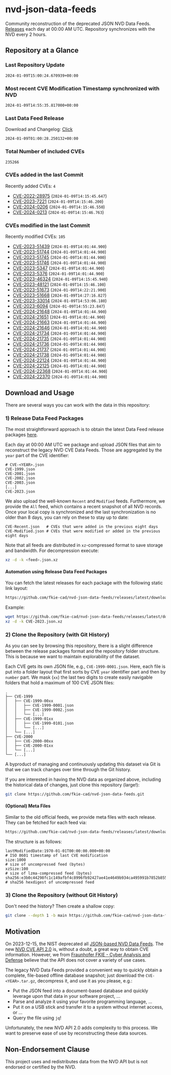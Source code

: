 # nvd-json-data-feeds

Community reconstruction of the deprecated JSON NVD Data Feeds. 
[Releases](https://github.com/fkie-cad/nvd-json-data-feeds/releases/latest) each day at 00:00 AM UTC.
Repository synchronizes with the NVD every 2 hours.

## Repository at a Glance

### Last Repository Update

```plain
2024-01-09T15:00:24.670939+00:00
```

### Most recent CVE Modification Timestamp synchronized with NVD

```plain
2024-01-09T14:55:35.817000+00:00
```

### Last Data Feed Release

Download and Changelog: [Click](https://github.com/fkie-cad/nvd-json-data-feeds/releases/latest)

```plain
2024-01-09T01:00:28.250132+00:00
```

### Total Number of included CVEs

```plain
235266
```

### CVEs added in the last Commit

Recently added CVEs: `4`

* [CVE-2022-28975](CVE-2022/CVE-2022-289xx/CVE-2022-28975.json) (`2024-01-09T14:15:45.647`)
* [CVE-2023-7221](CVE-2023/CVE-2023-72xx/CVE-2023-7221.json) (`2024-01-09T14:15:46.200`)
* [CVE-2024-0206](CVE-2024/CVE-2024-02xx/CVE-2024-0206.json) (`2024-01-09T14:15:46.550`)
* [CVE-2024-0213](CVE-2024/CVE-2024-02xx/CVE-2024-0213.json) (`2024-01-09T14:15:46.763`)


### CVEs modified in the last Commit

Recently modified CVEs: `105`

* [CVE-2023-51439](CVE-2023/CVE-2023-514xx/CVE-2023-51439.json) (`2024-01-09T14:01:44.900`)
* [CVE-2023-51744](CVE-2023/CVE-2023-517xx/CVE-2023-51744.json) (`2024-01-09T14:01:44.900`)
* [CVE-2023-51745](CVE-2023/CVE-2023-517xx/CVE-2023-51745.json) (`2024-01-09T14:01:44.900`)
* [CVE-2023-51746](CVE-2023/CVE-2023-517xx/CVE-2023-51746.json) (`2024-01-09T14:01:44.900`)
* [CVE-2023-5347](CVE-2023/CVE-2023-53xx/CVE-2023-5347.json) (`2024-01-09T14:01:44.900`)
* [CVE-2023-5376](CVE-2023/CVE-2023-53xx/CVE-2023-5376.json) (`2024-01-09T14:01:44.900`)
* [CVE-2023-46324](CVE-2023/CVE-2023-463xx/CVE-2023-46324.json) (`2024-01-09T14:15:45.940`)
* [CVE-2023-48121](CVE-2023/CVE-2023-481xx/CVE-2023-48121.json) (`2024-01-09T14:15:46.100`)
* [CVE-2023-51673](CVE-2023/CVE-2023-516xx/CVE-2023-51673.json) (`2024-01-09T14:22:21.900`)
* [CVE-2023-51668](CVE-2023/CVE-2023-516xx/CVE-2023-51668.json) (`2024-01-09T14:27:16.827`)
* [CVE-2023-33014](CVE-2023/CVE-2023-330xx/CVE-2023-33014.json) (`2024-01-09T14:53:06.180`)
* [CVE-2023-6094](CVE-2023/CVE-2023-60xx/CVE-2023-6094.json) (`2024-01-09T14:55:23.847`)
* [CVE-2024-21648](CVE-2024/CVE-2024-216xx/CVE-2024-21648.json) (`2024-01-09T14:01:44.900`)
* [CVE-2024-21651](CVE-2024/CVE-2024-216xx/CVE-2024-21651.json) (`2024-01-09T14:01:44.900`)
* [CVE-2024-21663](CVE-2024/CVE-2024-216xx/CVE-2024-21663.json) (`2024-01-09T14:01:44.900`)
* [CVE-2024-21646](CVE-2024/CVE-2024-216xx/CVE-2024-21646.json) (`2024-01-09T14:01:44.900`)
* [CVE-2024-21734](CVE-2024/CVE-2024-217xx/CVE-2024-21734.json) (`2024-01-09T14:01:44.900`)
* [CVE-2024-21735](CVE-2024/CVE-2024-217xx/CVE-2024-21735.json) (`2024-01-09T14:01:44.900`)
* [CVE-2024-21736](CVE-2024/CVE-2024-217xx/CVE-2024-21736.json) (`2024-01-09T14:01:44.900`)
* [CVE-2024-21737](CVE-2024/CVE-2024-217xx/CVE-2024-21737.json) (`2024-01-09T14:01:44.900`)
* [CVE-2024-21738](CVE-2024/CVE-2024-217xx/CVE-2024-21738.json) (`2024-01-09T14:01:44.900`)
* [CVE-2024-22124](CVE-2024/CVE-2024-221xx/CVE-2024-22124.json) (`2024-01-09T14:01:44.900`)
* [CVE-2024-22125](CVE-2024/CVE-2024-221xx/CVE-2024-22125.json) (`2024-01-09T14:01:44.900`)
* [CVE-2024-22368](CVE-2024/CVE-2024-223xx/CVE-2024-22368.json) (`2024-01-09T14:01:44.900`)
* [CVE-2024-22370](CVE-2024/CVE-2024-223xx/CVE-2024-22370.json) (`2024-01-09T14:01:44.900`)


## Download and Usage

There are several ways you can work with the data in this repository:

### 1) Release Data Feed Packages

The most straightforward approach is to obtain the latest Data Feed release packages [here](https://github.com/fkie-cad/nvd-json-data-feeds/releases/latest).

Each day at 00:00 AM UTC we package and upload JSON files that aim to reconstruct the legacy NVD CVE Data Feeds.
Those are aggregated by the `year` part of the CVE identifier:

```
# CVE-<YEAR>.json
CVE-1999.json
CVE-2001.json
CVE-2002.json
CVE-2003.json
[...]
CVE-2023.json
```

We also upload the well-known `Recent` and `Modified` feeds.
Furthermore, we provide the `All` feed, which contains a recent snapshot of all NVD records.
Once your local copy is synchronized and the last synchronization is no older than 8 days, you can rely on these to stay up to date:

```plain
CVE-Recent.json   # CVEs that were added in the previous eight days
CVE-Modified.json # CVEs that were modified or added in the previous eight days
```

Note that all feeds are distributed in `xz`-compressed format to save storage and bandwidth.
For decompression execute:

```sh
xz -d -k <feed>.json.xz
```


#### Automation using Release Data Feed Packages

You can fetch the latest releases for each package with the following static link layout:

```sh
https://github.com/fkie-cad/nvd-json-data-feeds/releases/latest/download/CVE-<YEAR>.json.xz
```

Example:

```sh
wget https://github.com/fkie-cad/nvd-json-data-feeds/releases/latest/download/CVE-2023.json.xz
xz -d -k CVE-2023.json.xz
```



### 2) Clone the Repository (with Git History)

As you can see by browsing this repository, there is a slight difference between the release packages format and the repository folder structure.
This is because we want to maintain explorability of the dataset.

Each CVE gets its own JSON file, e.g., `CVE-1999-0001.json`.
Here, each file is put into a folder layout that first sorts by CVE `year` identifier part and then by `number` part.
We mask (`xx`) the last two digits to create easily navigable folders that hold a maximum of 100 CVE JSON files:

```plain
.
├── CVE-1999
│   ├── CVE-1999-00xx
│   │   ├── CVE-1999-0001.json
│   │   ├── CVE-1999-0002.json
│   │   └── [...]
│   ├── CVE-1999-01xx
│   │   ├── CVE-1999-0101.json
│   │   └── [...]
│   └── [...]
├── CVE-2000
│   ├── CVE-2000-00xx
│   ├── CVE-2000-01xx
│   └── [...]
└── [...]
```

A byproduct of managing and continuously updating this dataset via Git is that we can track changes over time through the Git history.

If you are interested in having the NVD data as organized above, including the historical data of changes, just clone this repository (large!):

```sh
git clone https://github.com/fkie-cad/nvd-json-data-feeds.git
```

#### (Optional) Meta Files

Similar to the old official feeds, we provide meta files with each release. They can be fetched for each feed via:

```sh
https://github.com/fkie-cad/nvd-json-data-feeds/releases/latest/download/CVE-<YEAR>.meta
```

The structure is as follows:

```plain
lastModifiedDate:1970-01-01T00:00:00.000+00:00                          # ISO 8601 timestamp of last CVE modification
size:1000                                                               # size of uncompressed feed (bytes)
xzSize:100                                                              # size of lzma-compressed feed (bytes)
sha256:e3b0c44298fc1c149afbf4c8996fb92427ae41e4649b934ca495991b7852b855 # sha256 hexdigest of uncompressed feed
```


### 3) Clone the Repository (without Git History)

Don't need the history? Then create a shallow copy:

```sh
git clone --depth 1 -b main https://github.com/fkie-cad/nvd-json-data-feeds.git
```

## Motivation

On 2023-12-15, the NIST deprecated all [JSON-based NVD Data Feeds](https://nvd.nist.gov/vuln/data-feeds#divRetirementBanner-1).
The new [NVD CVE API 2.0](https://nvd.nist.gov/developers/vulnerabilities) is, without a doubt, a great way to obtain CVE information.
However, we from [Fraunhofer FKIE - Cyber Analysis and Defense](https://www.fkie.fraunhofer.de/en/departments/cad.html) believe that the API does not cover a variety of use cases.

The legacy NVD Data Feeds provided a convenient way to quickly obtain a complete, file-based offline database snapshot; just download the `CVE-<YEAR>.tar.gz`, decompress it, and use it as you please, e.g.:

* Put the JSON feed into a document-based database and quickly leverage upon that data in your software project, ...
* Parse and analyze it using your favorite programming language, ...
* Put it on a USB stick and transfer it to a system without internet access, or ...
* Query the file using `jq`!

Unfortunately, the new NVD API 2.0 adds complexity to this process.
We want to preserve ease of use by reconstructing these data sources.

## Non-Endorsement Clause

This project uses and redistributes data from the NVD API but is not endorsed or certified by the NVD.